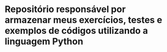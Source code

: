 # Repositório responsável por armazenar meus exercícios, testes e exemplos de códigos utilizando a linguagem Python

